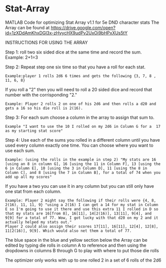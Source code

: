 # Stat-Array
MATLAB Code for optimizing Stat Array v1.1  for 5e DND character stats
The Array can be found at https://drive.google.com/open?id=1zXDdAmKhxDGl3x-zHvycHX9udPv2UxOi9bHPxXUs5tY

INSTRUCTIONS FOR USING THE ARRAY

Step 1: roll two six sided dice at the same time and record the sum. Example: 2+1=3 

Step 2: Repeat step one six time so that you have a roll for each stat. 

	Example:player 1 rolls 2d6 6 times and gets the following {3, 7, 8 , 11, 6, 8}

If you roll a "2" then you will need to roll a 20 sided dice and record that number with the corrisponding "2." 
	
	Example: Player 2 rolls 2 on one of his 2d6 and then rolls a d20 and gets a 16 so his die roll is 2(16).

Step 3: For each sum choose a column in the array to assign that sum to. 

	Example "I want to use the 10 I rolled on my 2d6 in Column G for a  17 as my starting stat score"

Step 4: Use each of the sums you rolled in a different column until you have used every column exactly one time. You can choose where you want to use each sum. 
	
	Example: (using the rolls in the example in step 2) "My stats are 16 [using an 8 in column G], 16 [using the 11 in Column F], 13 [using the 6 in Column E], 10 [using the 3 in Column D], 11 [using the 8 in Column C], and 8 [using the 7 in Column B], for a total of 74 when you add up all my scores"

If you have a two you can use it in any column but you can still only have one stat from each column. 
	
	Example: Player 2 might say the following if their rolls were {4, 8, 2(16), 11, 11, 9} "using a 2(16) I can get a 14 for my stat in Column E so I'm going to use it there and use this extra 11 I rolled in D so that my stats are 16[from 8], 16[11], 14[2(16)], 13[11], 9[4], and 9[9] for a total of 77. Wow, I got lucky with that d20 on my 2 and it actually helped my stats out." 
	Player 2 could also assign their scores 17[11], 16[11], 12[4], 12[8], 11[2(16)], 9[9]. Which would also net them a total of 77.


The blue space in the blue and yellow section below the Array can be edited by typing die rolls in column A to reference and then using the dropdowns in columns B through G to play with where to put those die rolls



The optimizer only works with up to one rolled 2 in a set of 6 rolls of the 2d6
